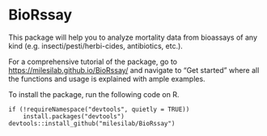 # BioRssay
This package will help you to analyze mortality data from bioassays of any kind (e.g. insecti/pesti/herbi-cides, antibiotics, etc.).

For a comprehensive tutorial of the package, go to <https://milesilab.github.io/BioRssay/> and navigate to “Get started” where all the functions and usage is explained with ample examples.

To install the package, run the following code on R.
```{r}
if (!requireNamespace("devtools", quietly = TRUE)) 
    install.packages("devtools") 
devtools::install_github("milesilab/BioRssay")
```
